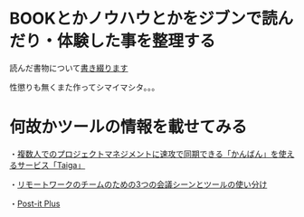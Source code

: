 BOOKとかノウハウとかをジブンで読んだり・体験した事を整理する
====

読んだ書物について[書き綴ります](https://github.com/kou-ishizaki/BOOK/wiki/読んだ書物について綴ります)

性懲りも無くまた作ってシマイマシタ。。。

何故かツールの情報を載せてみる
====

・[複数人でのプロジェクトマネジメントに速攻で同期できる「かんばん」を使えるサービス「Taiga」](http://gigazine.net/news/20141015-taiga-io/)

・[リモートワークのチームのための3つの会議シーンとツールの使い分け](http://kuranuki.sonicgarden.jp/2014/10/sgmeeting.html)

・[Post-it Plus](http://gigazine.net/news/20140929-post-it-plus/)
